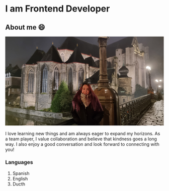 # I am Frontend Developer

## About me 😄

![Markdown Logo](./img/susana.jpg)

I love learning new things and am always eager to expand my horizons. As a team
player, I value collaboration and believe that kindness goes a long way. I also
enjoy a good conversation and look forward to connecting with you!

### Languages

1. Spanish
2. English
3. Ducth
